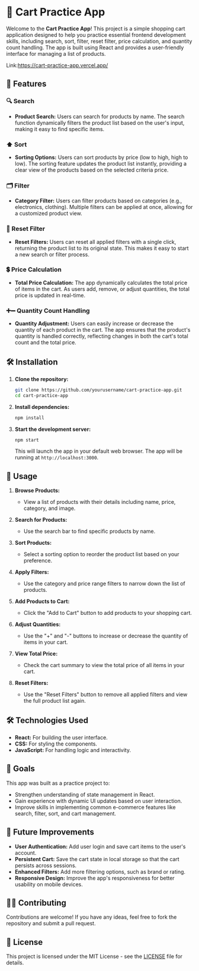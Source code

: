# 🛒 Cart Practice App

Welcome to the **Cart Practice App**! This project is a simple shopping cart application designed to help you practice essential frontend development skills, including search, sort, filter, reset filter, price calculation, and quantity count handling. The app is built using React and provides a user-friendly interface for managing a list of products.

Link:https://cart-practice-app.vercel.app/

## 🌟 Features

### 🔍 Search

- **Product Search:** Users can search for products by name. The search function dynamically filters the product list based on the user's input, making it easy to find specific items.

### ⬆️ Sort

- **Sorting Options:** Users can sort products by price (low to high, high to low). The sorting feature updates the product list instantly, providing a clear view of the products based on the selected criteria price.

### 🗂️ Filter

- **Category Filter:** Users can filter products based on categories (e.g., electronics, clothing). Multiple filters can be applied at once, allowing for a customized product view.

### 🔄 Reset Filter

- **Reset Filters:** Users can reset all applied filters with a single click, returning the product list to its original state. This makes it easy to start a new search or filter process.

### 💲 Price Calculation

- **Total Price Calculation:** The app dynamically calculates the total price of items in the cart. As users add, remove, or adjust quantities, the total price is updated in real-time.

### ➕➖ Quantity Count Handling

- **Quantity Adjustment:** Users can easily increase or decrease the quantity of each product in the cart. The app ensures that the product's quantity is handled correctly, reflecting changes in both the cart's total count and the total price.

## 🛠️ Installation

1. **Clone the repository:**

   ```bash
   git clone https://github.com/yourusername/cart-practice-app.git
   cd cart-practice-app
   ```

2. **Install dependencies:**

   ```bash
   npm install
   ```

3. **Start the development server:**

   ```bash
   npm start
   ```

   This will launch the app in your default web browser. The app will be running at `http://localhost:3000`.

## 🚀 Usage

1. **Browse Products:**

   - View a list of products with their details including name, price, category, and image.

2. **Search for Products:**

   - Use the search bar to find specific products by name.

3. **Sort Products:**

   - Select a sorting option to reorder the product list based on your preference.

4. **Apply Filters:**

   - Use the category and price range filters to narrow down the list of products.

5. **Add Products to Cart:**

   - Click the "Add to Cart" button to add products to your shopping cart.

6. **Adjust Quantities:**

   - Use the "+" and "-" buttons to increase or decrease the quantity of items in your cart.

7. **View Total Price:**

   - Check the cart summary to view the total price of all items in your cart.

8. **Reset Filters:**
   - Use the "Reset Filters" button to remove all applied filters and view the full product list again.

## 🛠️ Technologies Used

- **React:** For building the user interface.
- **CSS:** For styling the components.
- **JavaScript:** For handling logic and interactivity.

## 🎯 Goals

This app was built as a practice project to:

- Strengthen understanding of state management in React.
- Gain experience with dynamic UI updates based on user interaction.
- Improve skills in implementing common e-commerce features like search, filter, sort, and cart management.

## 📝 Future Improvements

- **User Authentication:** Add user login and save cart items to the user's account.
- **Persistent Cart:** Save the cart state in local storage so that the cart persists across sessions.
- **Enhanced Filters:** Add more filtering options, such as brand or rating.
- **Responsive Design:** Improve the app's responsiveness for better usability on mobile devices.

## 🧑‍💻 Contributing

Contributions are welcome! If you have any ideas, feel free to fork the repository and submit a pull request.

## 📄 License

This project is licensed under the MIT License - see the [LICENSE](LICENSE) file for details.
